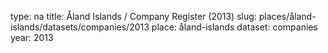 type: na
title: Åland Islands / Company Register (2013)
slug: places/åland-islands/datasets/companies/2013
place: åland-islands
dataset: companies
year: 2013

